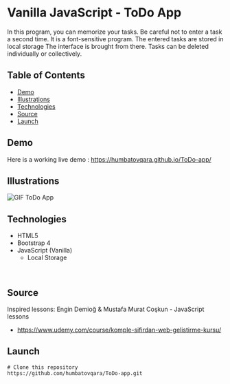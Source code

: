 # Vanilla JavaScript - ToDo App
In this program, you can memorize your tasks. Be careful not to enter a task a second time. It is a font-sensitive program. The entered tasks are stored in local storage The interface is brought from there. Tasks can be deleted individually or collectively.<br />

## Table of Contents
- [Demo](#demo)
- [Illustrations](#illustrations)
- [Technologies](#technologies)
- [Source](#source)
- [Launch](#launch)

## Demo
Here is a working live demo : https://humbatovqara.github.io/ToDo-app/

## Illustrations
![GIF ToDo App](https://user-images.githubusercontent.com/60696274/139527932-477cd67c-ce17-4819-b003-8479ee8b410f.gif)
<br />

## Technologies
- HTML5
- Bootstrap 4
- JavaScript (Vanilla)
  - Local Storage
<br />

## Source
Inspired lessons: 
Engin Demioğ & Mustafa Murat Coşkun - JavaScript lessons
- https://www.udemy.com/course/komple-sifirdan-web-gelistirme-kursu/

## Launch
```
# Clone this repository
https://github.com/humbatovqara/ToDo-app.git
```
